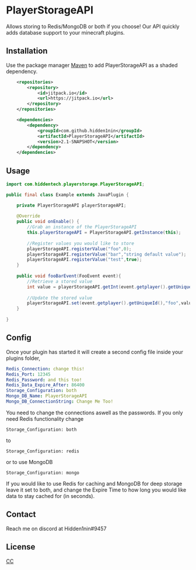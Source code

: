 # PlayerStorageAPI
Allows storing to Redis/MongoDB or both if you choose! 
Our API quickly adds database support to your minecraft plugins.

## Installation

Use the package manager [Maven](https://maven.apache.org/) to add PlayerStorageAPI as a shaded dependency.

```xml
    <repositories>
        <repository>
            <id>jitpack.io</id>
            <url>https://jitpack.io</url>
        </repository>
    </repositories>

    <dependencies>
        <dependency>
            <groupId>com.github.hidden1nin</groupId>
            <artifactId>PlayerStorageAPI</artifactId>
            <version>2.1-SNAPSHOT</version>
        </dependency>
    </dependencies>
```

## Usage

```java
import com.hiddentech.playerstorage.PlayerStorageAPI;

public final class Example extends JavaPlugin {

    private PlayerStorageAPI playerStorageAPI;
    
    @Override
    public void onEnable() {
        //Grab an instance of the PlayerStorageAPI
        this.playerStorageAPI = PlayerStorageAPI.getInstance(this);
        
        //Register values you would like to store
        playerStorageAPI.registerValue("foo",0);
        playerStorageAPI.registerValue("bar","string default value");
        playerStorageAPI.registerValue("test",true);
    }
    
    public void fooBarEvent(FooEvent event){
        //Retrieve a stored value
        int value = playerStorageAPI.getInt(event.getplayer().getUniqueId(),"foo");
        
        //Update the stored value
        playerStorageAPI.set(event.getplayer().getUniqueId(),"foo",value+1);
    }
    
}


```
## Config
Once your plugin has started it will create a second config file inside your plugins folder,
```yml
Redis_Connection: change this!
Redis_Port: 12345
Redis_Password: and this too!
Redis_Data_Expire_After: 86400
Storage_Configuration: both
Mongo_DB_Name: PlayerStorageAPI
Mongo_DB_ConnectionString: Change Me Too!
```
You need to change the connections aswell as the passwords.
If you only need Redis functionality change
```
Storage_Configuration: both
```
to
```
Storage_Configuration: redis
```
or to use MongoDB
```
Storage_Configuration: mongo
```
If you would like to use Redis for caching and MongoDB for deep storage leave it set to both, and change the Expire Time to how long you would like data to stay cached for (in seconds).

## Contact
Reach me on discord at Hidden1nin#9457

## License
[CC](https://creativecommons.org/)
